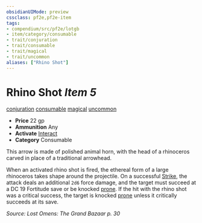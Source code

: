 ```yaml
---
obsidianUIMode: preview
cssclass: pf2e,pf2e-item
tags:
- compendium/src/pf2e/lotgb
- item/category/consumable
- trait/conjuration
- trait/consumable
- trait/magical
- trait/uncommon
aliases: ["Rhino Shot"]
---
```

# Rhino Shot *Item 5*  
[conjuration](../../../Rules/traits/conjuration.md)  [consumable](../../../Rules/traits/consumable.md)  [magical](../../../Rules/traits/magical.md)  [uncommon](../../../Rules/traits/uncommon.md)  

- **Price** 22 gp
- **Ammunition** Any
- **Activate** [Interact](../../../Rules/actions/interact.md)
- **Category** Consumable

This arrow is made of polished animal horn, with the head of a rhinoceros carved in place of a traditional arrowhead.

When an activated rhino shot is fired, the ethereal form of a large rhinoceros takes shape around the projectile. On a successful [Strike](../../../Rules/actions/strike.md), the attack deals an additional `2d6` force damage, and the target must succeed at a DC 19 Fortitude save or be knocked [prone](../../../Rules/conditions.md#Prone). If the hit with the rhino shot was a critical success, the target is knocked [prone](../../../Rules/conditions.md#Prone) unless it critically succeeds at its save.

*Source: Lost Omens: The Grand Bazaar p. 30*